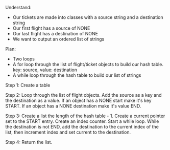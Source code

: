 Understand:

- Our tickets are made into classes with a source string and a destination string
- Our first flight has a source of NONE
- Our last flight has a destination of NONE
- We want to output an ordered list of strings


Plan:
- Two loops
- A for loop through the list of flight/ticket objects to build our hash table. key: source, value: destination
- A while loop through the hash table to build our list of strings

Step 1:
Create a table

Step 2:
Loop through the list of flight objects.
Add the source as a key and the destination as a value.
If an object has a NONE start make it's key START.
If an object has a NONE destination make it's value END.

Step 3:
Create a list the length of the hash table - 1.
Create a current pointer set to the START entry.
Create an index counter.
Start a while loop.
While the destination is not END, add the destination to the current index of the list, then increment index and set current to the destination.

Step 4:
Return the list.